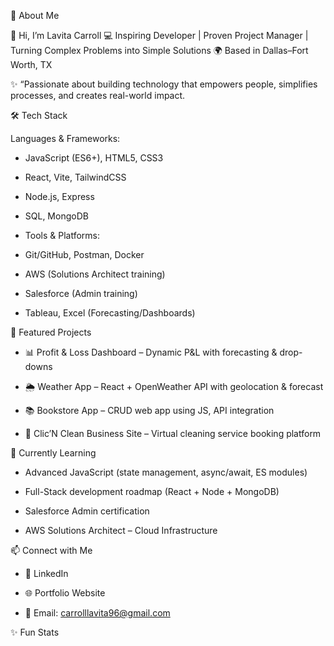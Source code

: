 💫 About Me

👋 Hi, I’m Lavita Carroll
💻 Inspiring Developer | Proven Project Manager | Turning Complex Problems into Simple Solutions
🌍 Based in Dallas–Fort Worth, TX

✨ “Passionate about building technology that empowers people, simplifies processes, and creates real-world impact.

🛠 Tech Stack

Languages & Frameworks:

* JavaScript (ES6+), HTML5, CSS3

* React, Vite, TailwindCSS

* Node.js, Express

* SQL, MongoDB

* Tools & Platforms:

* Git/GitHub, Postman, Docker

* AWS (Solutions Architect training)

* Salesforce (Admin training)

* Tableau, Excel (Forecasting/Dashboards)

🚀 Featured Projects

* 📊 Profit & Loss Dashboard
 – Dynamic P&L with forecasting & drop-downs

* 🌦 Weather App
 – React + OpenWeather API with geolocation & forecast

* 📚 Bookstore App
 – CRUD web app using JS, API integration

* 🧼 Clic’N Clean Business Site
 – Virtual cleaning service booking platform

🌱 Currently Learning

* Advanced JavaScript (state management, async/await, ES modules)

* Full-Stack development roadmap (React + Node + MongoDB)

* Salesforce Admin certification

* AWS Solutions Architect – Cloud Infrastructure

📫 Connect with Me

* 💼 LinkedIn

* 🌐 Portfolio Website

* 📧 Email: carrolllavita96@gmail.com

✨ Fun Stats
